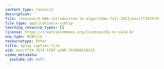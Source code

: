 ```yaml
---
content_type: resource
description: ''
file: /courses/6-006-introduction-to-algorithms-fall-2011/eaccff343574578fa30b353080219233_r5pXu1PAUkI.vtt
file_type: application/x-subrip
learning_resource_types: []
license: https://creativecommons.org/licenses/by-nc-sa/4.0/
ocw_type: OCWFile
resourcetype: Other
title: 3play caption file
uid: eaccff34-3574-578f-a30b-353080219233
video_metadata:
  youtube_id: null
---
```

